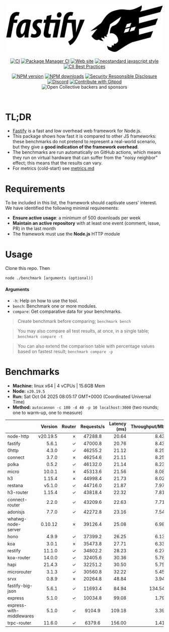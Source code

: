 <div align="center"> <a href="https://fastify.dev/">
    <img
      src="https://github.com/fastify/graphics/raw/HEAD/fastify-landscape-outlined.svg"
      width="650"
      height="auto"
    />
  </a>
</div>

<div align="center">

[![CI](https://github.com/fastify/fastify/actions/workflows/ci.yml/badge.svg?branch=main)](https://github.com/fastify/fastify/actions/workflows/ci.yml)
[![Package Manager
CI](https://github.com/fastify/fastify/actions/workflows/package-manager-ci.yml/badge.svg?branch=main)](https://github.com/fastify/fastify/actions/workflows/package-manager-ci.yml)
[![Web
site](https://github.com/fastify/fastify/actions/workflows/website.yml/badge.svg?branch=main)](https://github.com/fastify/fastify/actions/workflows/website.yml)
[![neostandard javascript style](https://img.shields.io/badge/code_style-neostandard-brightgreen?style=flat)](https://github.com/neostandard/neostandard)
[![CII Best Practices](https://bestpractices.coreinfrastructure.org/projects/7585/badge)](https://bestpractices.coreinfrastructure.org/projects/7585)

</div>

<div align="center">

[![NPM
version](https://img.shields.io/npm/v/fastify.svg?style=flat)](https://www.npmjs.com/package/fastify)
[![NPM
downloads](https://img.shields.io/npm/dm/fastify.svg?style=flat)](https://www.npmjs.com/package/fastify)
[![Security Responsible
Disclosure](https://img.shields.io/badge/Security-Responsible%20Disclosure-yellow.svg)](https://github.com/fastify/fastify/blob/main/SECURITY.md)
[![Discord](https://img.shields.io/discord/725613461949906985)](https://discord.gg/fastify)
[![Contribute with Gitpod](https://img.shields.io/badge/Contribute%20with-Gitpod-908a85?logo=gitpod&color=blue)](https://gitpod.io/#https://github.com/fastify/fastify)
![Open Collective backers and sponsors](https://img.shields.io/opencollective/all/fastify)

</div>

<br />

# TL;DR

* [Fastify](https://github.com/fastify/fastify) is a fast and low overhead web framework for Node.js.
* This package shows how fast it is compared to other JS frameworks: these benchmarks do not pretend to represent a real-world scenario, but they give a **good indication of the framework overhead**.
* The benchmarks are run automatically on GitHub actions, which means they run on virtual hardware that can suffer from the "noisy neighbor" effect; this means that the results can vary.
* For metrics (cold-start) see [metrics.md](./METRICS.md)

# Requirements

To be included in this list, the framework should captivate users' interest. We have identified the following minimal requirements:
- **Ensure active usage**: a minimum of 500 downloads per week
- **Maintain an active repository** with at least one event (comment, issue, PR) in the last month
- The framework must use the **Node.js** HTTP module

# Usage

Clone this repo. Then

```
node ./benchmark [arguments (optional)]
```

#### Arguments

* `-h`: Help on how to use the tool.
* `bench`:  Benchmark one or more modules.
* `compare`: Get comparative data for your benchmarks.

> Create benchmark before comparing; `benchmark bench`

> You may also compare all test results, at once, in a single table; `benchmark compare -t`

> You can also extend the comparison table with percentage values based on fastest result; `benchmark compare -p`
# Benchmarks

* __Machine:__ linux x64 | 4 vCPUs | 15.6GB Mem
* __Node:__ `v20.19.5`
* __Run:__ Sat Oct 04 2025 08:05:17 GMT+0000 (Coordinated Universal Time)
* __Method:__ `autocannon -c 100 -d 40 -p 10 localhost:3000` (two rounds; one to warm-up, one to measure)

|                          | Version  | Router | Requests/s | Latency (ms) | Throughput/Mb |
| :--                      | --:      | --:    | :-:        | --:          | --:           |
| node-http                | v20.19.5 | ✗      | 47288.8    | 20.64        | 8.43          |
| fastify                  | 5.6.1    | ✓      | 47000.8    | 20.76        | 8.43          |
| 0http                    | 4.3.0    | ✓      | 46255.2    | 21.12        | 8.25          |
| connect                  | 3.7.0    | ✗      | 46254.6    | 21.11        | 8.25          |
| polka                    | 0.5.2    | ✓      | 46132.0    | 21.14        | 8.23          |
| micro                    | 10.0.1   | ✗      | 45313.6    | 21.56        | 8.08          |
| h3                       | 1.15.4   | ✗      | 44998.4    | 21.73        | 8.02          |
| restana                  | v5.1.0   | ✓      | 44716.0    | 21.87        | 7.97          |
| h3-router                | 1.15.4   | ✓      | 43818.4    | 22.32        | 7.81          |
| connect-router           | 2.2.0    | ✓      | 43209.6    | 22.63        | 7.71          |
| adonisjs                 | 7.7.0    | ✓      | 42272.8    | 23.16        | 7.54          |
| whatwg-node-server       | 0.10.12  | ✗      | 39126.4    | 25.08        | 6.98          |
| hono                     | 4.9.9    | ✓      | 37399.2    | 26.25        | 6.13          |
| koa                      | 3.0.1    | ✗      | 35473.8    | 27.71        | 6.33          |
| restify                  | 11.1.0   | ✓      | 34802.2    | 28.23        | 6.27          |
| koa-router               | 14.0.0   | ✓      | 32405.6    | 30.36        | 5.78          |
| hapi                     | 21.4.3   | ✓      | 32251.2    | 30.50        | 5.75          |
| microrouter              | 3.1.3    | ✓      | 30560.8    | 32.22        | 5.45          |
| srvx                     | 0.8.9    | ✗      | 20264.8    | 48.84        | 3.94          |
| fastify-big-json         | 5.6.1    | ✓      | 11693.4    | 84.94        | 134.54        |
| express                  | 5.1.0    | ✓      | 10034.8    | 99.08        | 1.79          |
| express-with-middlewares | 5.1.0    | ✓      | 9104.9     | 109.18       | 3.39          |
| trpc-router              | 11.6.0   | ✓      | 6379.6     | 156.00       | 1.41          |
